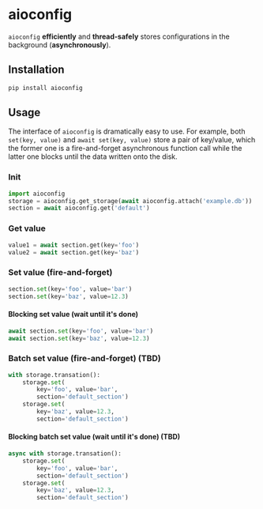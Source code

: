 # aioconfig

`aioconfig` **efficiently** and **thread-safely** stores configurations in the
background (**asynchronously**).

## Installation

```sh
pip install aioconfig
```

## Usage

The interface of `aioconfig` is dramatically easy to use.
For example, both `set(key, value)` and `await set(key, value)` store a pair of
key/value, which the former one is a fire-and-forget asynchronous function call
while the latter one blocks until the data written onto the disk.

### Init

```py
import aioconfig
storage = aioconfig.get_storage(await aioconfig.attach('example.db'))
section = await aioconfig.get('default')
```

### Get value

```py
value1 = await section.get(key='foo')
value2 = await section.get(key='baz')
```

### Set value (fire-and-forget)

```py
section.set(key='foo', value='bar')
section.set(key='baz', value=12.3)
```

#### Blocking set value (wait until it's done)

```py
await section.set(key='foo', value='bar')
await section.set(key='baz', value=12.3)
```

### Batch set value (fire-and-forget) (TBD)

```py
with storage.transation():
    storage.set(
        key='foo', value='bar',
        section='default_section')
    storage.set(
        key='baz', value=12.3,
        section='default_section')
```

#### Blocking batch set value (wait until it's done) (TBD)

```py
async with storage.transation():
    storage.set(
        key='foo', value='bar',
        section='default_section')
    storage.set(
        key='baz', value=12.3,
        section='default_section')
```
